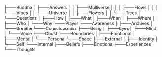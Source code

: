 ├───Buddha
│   ├───Answers
│   │   ├───Multiverse
│   │   │   ├───Flows
│   │   │   └───Vibes
│   │   └───Universe
│   │       ├───Flowers
│   │       └───Trees
│   └───Questions
│       ├───How
│       ├───What
│       ├───When
│       ├───Where
│       ├───Who
│       └───Why
└───Player
    ├───Awareness
    │   ├───Archives
    │   └───Breathe
    └───Consciousness
        ├───Being
        │   ├───Eyes
        │   ├───Mind
        │   └───Voice
        └───Ghost
            ├───Boundaries
            │   ├───Emotional
            │   ├───Mental
            │   └───Personal
            └───Space
                ├───External
                │   ├───Identity
                │   └───Self
                └───Internal
                    ├───Beliefs
                    ├───Emotions
                    ├───Experiences
                    └───Thoughts